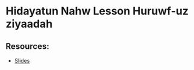 # Hidayatun Nahw Lesson  Huruwf-uz ziyaadah 



## Resources:
- [Slides](https://github.com/arshare/resources_balagha_pdfs)
